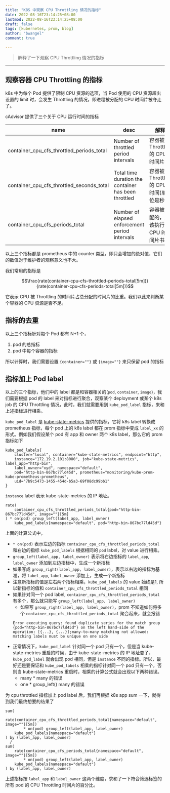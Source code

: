 ```yaml
---
title: "K8S 中观察 CPU Throttling 情况的指标"
date: 2022-08-16T23:14:25+08:00
lastmod: 2022-08-16T23:14:25+08:00
draft: false
tags: [kubernetes, prom, blog]
author: "bwangel"
comment: true

---
```


> 解释了一下观察 CPU Throttling 情况的指标

<!--more-->
---

## 观察容器 CPU Throttling 的指标

k8s 中为每个 Pod 提供了限制 CPU 资源的选项，当 Pod 使用的 CPU 资源超出设置的 limit 时，会发生 Throttling 的情况，即进程被分配的 CPU 时间片被夺走了。

cAdvisor 提供了三个关于 CPU 运行时间的指标

name|desc|解释
---|---|---
container_cpu_cfs_throttled_periods_total|Number of throttled period intervals|容器被 Throttled 的 CPU 时间片数
container_cpu_cfs_throttled_seconds_total|Total time duration the container has been throttled|容器被 Throttled 的 CPU 时间(单位是秒)
container_cpu_cfs_periods_total|Number of elapsed enforcement period intervals|容器被分配的，应该执行的 CPU 时间片书

以上三个指标都是 prometheus 中的 counter 类型，即只会增加的绝对值，它们的数值对于维护者的观察意义也不大。

我们常用的指标是

```math
\frac{rate(container-cpu-cfs-throttled-periods-total[5m])}{rate(container-cpu-cfs-periods-total[5m])}
```

它表示 CPU 被 Throttling 的时间片占总分配的时间片的比重。我们以此来判断某个容器的 CPU 资源是否不足。

## 指标的去重

以上三个指标针对每个 Pod 都有 N+1 个，

1. pod 的总指标
2. pod 中每个容器的指标

所以计算时，我们需要设置 `{container=""}` 或 `{image=""}` 来只保留 pod 的指标

## 指标加上 Pod label

以上的三个指标，他们中的 label 都是和容器相关的(`pod`, `container`, `image`)，我们需要根据 pod 的 label 来对指标进行聚合，观察某个 deployment 或某个 k8s job 的 CPU Throttling 情况，此时，我们就需要用到 `kube_pod_label` 指标，来和上述指标进行相乘。

`kube_pod_label` 是 [kube-state-metrics](https://github.com/kubernetes/kube-state-metrics) 提供的指标，它将 k8s label 转换成 prometheus 指标，每个 pod 上的 k8s label 都在 prom 指标中变成 `label_xx` 的形式。例如我们假设某个 pod 有 app 和 owner 两个 k8s label，那么它的 prom 指标如下

```
kube_pod_labels{
    cluster="local", container="kube-state-metrics", endpoint="http",
    instance="172.19.2.101:8080", job="kube-state-metrics", label_app="http-bin",
    label_owner="xyd", namespace="default",
    pod="http-bin-867bc77ld45d", prometheus="monitoring/kube-prom-kube-prometheus-prometheus",
    uid="7b9c5473-1455-454d-b5a3-69f08dc99bb1"
}
```

`instance` label 表示 kube-state-metrics 的 IP 地址。

```
rate(
    container_cpu_cfs_throttled_periods_total{pod="http-bin-867bc77ld45d", image=""}[5m]
) * on(pod) group_left(label_app, label_owner) 
    kube_pod_labels{namespace="default", pod="http-bin-867bc77ld45d"}
```

上面的计算公式中，

- `* on(pod)` 表示左边的指标 `container_cpu_cfs_throttled_periods_total` 和右边的指标 `kube_pod_labels` 根据相同的 `pod` label，对 value 进行相乘。
- `group_left(label_app, label_owner)` 表示将右边指标的 `label_app`, `label_owner` 添加到左边指标中，生成一个新指标
- 如果写成 `group_right(label_app, label_owner)`，表示以右边的指标为基准，将 `label_app`, `label_owner` 添加上，生成一个新指标
- 注意新指标的值是左右两个指标相乘，`kube_pod_labels` 的 value 始终是1, 所以新指标的值和 `container_cpu_cfs_throttled_periods_total` 相同
- 如果针对同一个 pod label, `container_cpu_cfs_throttled_periods_total` 有多个，那么就只能写 `group_left(label_app, label_owner)`
    - 如果写 `group_right(label_app, label_owner)`，prom 不知道如何将多个 `container_cpu_cfs_throttled_periods_total` 聚合起来，就会报错
    ```
    Error executing query: found duplicate series for the match group {pod="http-bin-867bc77ld45d"} on the left hand-side of the operation: [{...}, {...}];many-to-many matching not allowed: matching labels must be unique on one side
    ```
- 正常情况下，`kube_pod_label` 针对同一个 pod 只有一个，但是当 kube-state-metrics 重启的时候，由于 kube-state-metrics 的 IP 地址变了，`kube_pod_label` 就会出现 pod 相同，但是 `instance` 不同的指标。所以，最好还是要保证和 `kube_pod_labels` 相乘的指标针对同一个 pod 只有一个，否则当 kube-state-metrics 重启时，相乘的计算公式就会出现以下两种错误。
    - many * many 的错误
    - one * group_left() many 的错误

为 cpu throttled 指标加上 pod label 后，我们再根据 k8s app sum 一下，就得到我们最终想要的结果了

```
sum(
    rate(container_cpu_cfs_throttled_periods_total{namespace="default", image=""}[5m])
        * on(pod) group_left(label_app, label_owner)
    kube_pod_labels{namespace="default"}
) by (label_app, label_owner)
  /
sum(
    rate(container_cpu_cfs_periods_total{namespace="default", image=""}[5m])
        * on(pod) group_left(label_app, label_owner)
    kube_pod_labels{namespace="default"}
) by (label_app, label_owner)
```

上述指标按 `label_app` 和 `label_owner` 这两个维度，求和了一下符合筛选标签的所有 pod 的 CPU Throttling 时间片的百分比。

